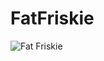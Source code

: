 # FatFriskie
![Fat Friskie](https://lh3.googleusercontent.com/8alo5ZY56prBCwBecDAam7qDbqqweOtwF1aUxOX_9Y3sf8XXIBq0-5FQiGM5fMUv7RHoLKYG4AGoiAv_B78_)
